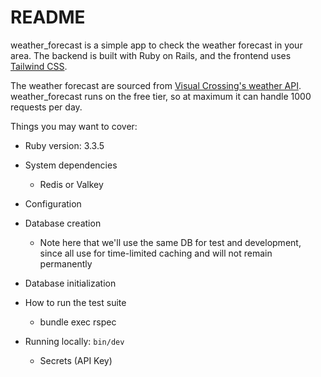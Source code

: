 # README

weather_forecast is a simple app to check the weather forecast in your area.
The backend is built with Ruby on Rails, and the frontend uses [Tailwind CSS](https://tailwindcss.com/).

The weather forecast are sourced from [Visual Crossing's weather API](https://www.visualcrossing.com/weather-api).
weather_forecast runs on the free tier, so at maximum it can handle 1000 requests per day.




Things you may want to cover:

* Ruby version: 3.3.5

* System dependencies
  * Redis or Valkey

* Configuration

* Database creation
  * Note here that we'll use the same DB for test and development, since all use for time-limited caching and will not remain permanently

* Database initialization

* How to run the test suite
  * bundle exec rspec

* Running locally: `bin/dev`
  * Secrets (API Key)
